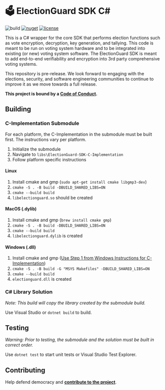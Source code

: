 
# 🗳️ ElectionGuard SDK C#

![build](https://github.com/microsoft/ElectionGuard-SDK-CSharp/workflows/Package/badge.svg)
[![nuget](https://img.shields.io/nuget/dt/ElectionGuard.SDK)](https://www.nuget.org/packages/ElectionGuard.SDK)
[![license](https://img.shields.io/github/license/microsoft/ElectionGuard-SDK-CSharp)](.License)

This is a C# wrapper for the core SDK that performs election functions such as vote encryption, decryption, key generation, and tallying. This code is meant to be run on voting system hardware and to be integrated into existing (or new) voting system software. The ElectionGuard SDK is meant to add end-to-end verifiability and encryption into 3rd party comprehensive voting systems. 

This repository is pre-release. We look forward to engaging with the elections, security, and software engineering communities to continue to improve it as we move towards a full release.

**This project is bound by a [Code of Conduct][].**

## Building

### C-Implementation Submodule
For each platform, the C-Implementation in the submodule must be built first.
The instructions vary per platform.

1. Initialize the submodule
2. Navigate to `libs\ElectionGuard-SDK-C-Implementation`
3. Follow platform specific instructions

#### Linux

1. Install cmake and gmp (`sudo apt-get install cmake libgmp3-dev`)
2. `cmake -S . -B build -DBUILD_SHARED_LIBS=ON`
3. `cmake --build build`
4. `libelectionguard.so` should be created

#### MacOS (.dylib)

1. Install cmake and gmp (`brew install cmake gmp`)
2. `cmake -S . -B build -DBUILD_SHARED_LIBS=ON`
3. `cmake --build build`
4. `libelectionguard.dylib` is created

#### Windows (.dll)

1. Install cmake and gmp ([Use Step 1 from Windows Instructions for C-Implementation](https://github.com/microsoft/ElectionGuard-SDK-C-Implementation/blob/master/README-windows.md))
2. `cmake -S . -B build -G "MSYS Makefiles" -DBUILD_SHARED_LIBS=ON`
3. `cmake --build build`
4. `electionguard.dll` is created

### C# Library Solution
_Note: This build will copy the library created by the submodule build._

Use Visual Studio or `dotnet build` to build.


## Testing

_Warning: Prior to testing, the submodule and the solution must be built in correct order._

Use `dotnet test` to start unit tests or Visual Studio Test Explorer.


## Contributing
Help defend democracy and **[contribute to the project][]**.

[Code of Conduct]: CODE_OF_CONDUCT.md
[Contribute to the project]: CONTRIBUTING.md
